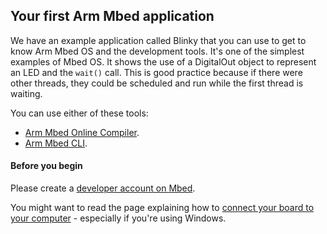 ## Your first Arm Mbed application

We have an example application called Blinky that you can use to get to know Arm Mbed OS and the development tools. It's one of the simplest examples of Mbed OS. It shows the use of a DigitalOut object to represent an LED and the `wait()` call. This is good practice because if there were other threads, they could be scheduled and run while the first thread is waiting.

You can use either of these tools:

- <a href="/docs/v5.6/tutorials/blinky-on-the-arm-mbed-online-compiler.html" target="_blank">Arm Mbed Online Compiler</a>.
- <a href="https://os.mbed.com/docs/v5.6/tutorials/blinky-on-arm-mbed-cli.html" target="_blank">Arm Mbed CLI</a>.

#### Before you begin

Please create a <a href="https://os.mbed.com/account/signup/" target="_blank">developer account on Mbed</a>.

You might want to read the page explaining how to <a href="/docs/v5.6/tutorials/windows-serial-driver.html" target="_blank">connect your board to your computer</a> - especially if you're using Windows.
